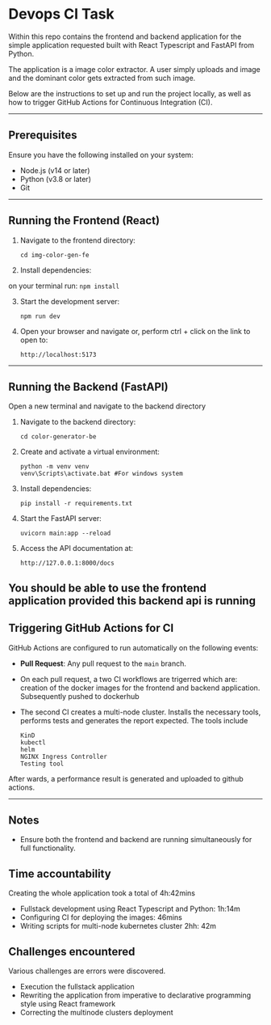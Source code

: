 # Devops CI Task

Within this repo contains the frontend and backend application for the simple application requested built with React Typescript and FastAPI from Python.

The application is a image color extractor. A user simply uploads and image and the dominant color gets extracted from such image. 

Below are the instructions to set up and run the project locally, as well as how to trigger GitHub Actions for Continuous Integration (CI).

---

## Prerequisites

Ensure you have the following installed on your system:
- Node.js (v14 or later)
- Python (v3.8 or later)
- Git

---

## Running the Frontend (React)

1. Navigate to the frontend directory:
    ```
    cd img-color-gen-fe
    ```

2. Install dependencies:

on your terminal run: 
    ```
    npm install
    ```

3. Start the development server:
    ```
    npm run dev
    ```

4. Open your browser and navigate or, perform ctrl + click on the link to open to:
    ```
    http://localhost:5173
    ```

---

## Running the Backend (FastAPI)
Open a new terminal and navigate to the backend directory

1. Navigate to the backend directory:
    ```
    cd color-generator-be
    ```

2. Create and activate a virtual environment:
    ```
    python -m venv venv
    venv\Scripts\activate.bat #For windows system
    ```

3. Install dependencies:
    ```
    pip install -r requirements.txt
    ```

4. Start the FastAPI server:
    ```
    uvicorn main:app --reload
    ```

5. Access the API documentation at:
    ```
    http://127.0.0.1:8000/docs
    ```
You should be able to use the frontend application provided this backend api is running
---

## Triggering GitHub Actions for CI

GitHub Actions are configured to run automatically on the following events:
- **Pull Request**: Any pull request to the `main` branch.
- On each pull request, a two CI workflows are trigerred which are: creation of the docker images for the frontend and backend application. Subsequently pushed to dockerhub
- The second CI creates a multi-node cluster. Installs the necessary tools, performs tests and generates the report expected. The tools include

    ```
    KinD
    kubectl
    helm
    NGINX Ingress Controller
    Testing tool 
    ```
After wards, a performance result is generated and uploaded to github actions.

---

## Notes

- Ensure both the frontend and backend are running simultaneously for full functionality.


## Time accountability

Creating the whole application took a total of 4h:42mins

- Fullstack development using React Typescript and Python: 1h:14m
- Configuring CI for deploying the images: 46mins
- Writing scripts for multi-node kubernetes cluster 2hh: 42m

## Challenges encountered

Various challenges are errors were discovered.

- Execution the fullstack application
- Rewriting the application from imperative to declarative programming style using React framework
- Correcting the multinode clusters deployment
